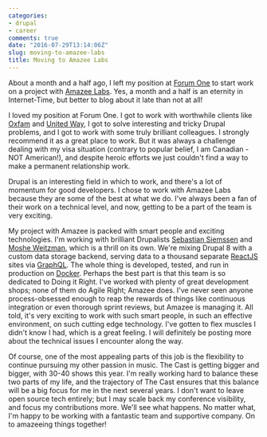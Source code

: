 ```yaml
---
categories:
- drupal
- career
comments: true
date: "2016-07-29T13:14:06Z"
slug: moving-to-amazee-labs
title: Moving to Amazee Labs
---
```

About a month and a half ago, I left my position at [Forum One](https://forumone.com) to start work on a project with [Amazee Labs](https://amazeelabs.com). Yes, a month and a half is an eternity in Internet-Time, but better to blog about it late than not at all!

I loved my position at Forum One. I got to work with worthwhile clients like [Oxfam](www.oxfam.org) and [United Way](www.unitedway.org), I got to solve interesting and tricky Drupal problems, and I got to work with some truly brilliant colleagues. I strongly recommend it as a great place to work. But it was always a challenge dealing with my visa situation (contrary to popular belief, I am Canadian - NOT American!), and despite heroic efforts we just couldn't find a way to make a permanent relationship work.

Drupal is an interesting field in which to work, and there's a lot of momentum for good developers. I chose to work with Amazee Labs because they are some of the best at what we do. I've always been a fan of their work on a technical level, and now, getting to be a part of the team is very exciting. 

My project with Amazee is packed with smart people and exciting technologies. I'm working with brilliant Drupalists [Sebastian Siemssen](https://www.drupal.org/u/fubhy) and [Moshe Weitzman](https://www.drupal.org/u/moshe-weitzman), which is a thrill on its own. We're mixing Drupal 8 with a custom data storage backend, serving data to a thousand separate [ReactJS](https://facebook.github.io/react/) sites via [GraphQL](http://graphql.org/). The whole thing is developed, tested, and run in production on [Docker](https://docker.com). Perhaps the best part is that this team is so dedicated to Doing it Right. I've worked with plenty of great development shops; none of them do Agile Right; Amazee does. I've never seen anyone process-obsessed enough to reap the rewards of things like continuous integration or even thorough sprint reviews, but Amazee is managing it. All told, it's very exciting to work with such smart people, in such an effective environment, on such cutting edge technology. I've gotten to flex muscles I didn't know I had, which is a great feeling. I will definitely be posting more about the technical issues I encounter along the way.

Of course, one of the most appealing parts of this job is the flexibility to continue pursuing my other passion in music. The Cast is getting bigger and bigger, with 30-40 shows this year. I'm really working hard to balance these two parts of my life, and the trajectory of The Cast ensures that this balance will be a big focus for me in the next several years. I don't want to leave open source tech entirely; but I may scale back my conference visibility, and focus my contributions more. We'll see what happens. No matter what, I'm happy to be working with a fantastic team and supportive company. On to amazeeing things together!
